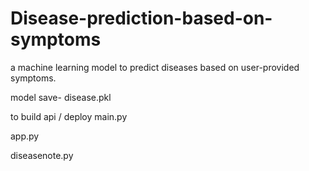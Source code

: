 # Disease-prediction-based-on-symptoms
a machine learning model to predict diseases based on user-provided symptoms.


model save-
disease.pkl

to build api / deploy
main.py

app.py

diseasenote.py
